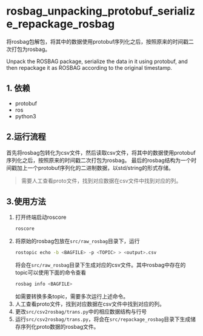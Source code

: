 # rosbag_unpacking_protobuf_serialize_repackage_rosbag

将rosbag包解包，将其中的数据使用protobuf序列化之后，按照原来的时间戳二次打包为rosbag。

Unpack the ROSBAG package, serialize the data in it using protobuf, and then repackage it as ROSBAG according to the original timestamp.

## 1. 依赖
- protobuf
- ros
- python3

## 2.运行流程

首先将rosbag包转化为csv文件，然后读取csv文件，将其中的数据使用protobuf序列化之后，按照原来的时间戳二次打包为rosbag。
最后的rosbag结构为一个时间戳加上一个protobuf序列化的二进制数据，以std/string的形式存储。

> 需要人工查看proto文件，找到对应数据在csv文件中找到对应的列。

## 3.使用方法
 
1. 打开终端启动roscore
    ```bash
    roscore
    ```
2. 将原始的rosbag包放在`src/raw_rosbag`目录下，运行
    ```bash
    rostopic echo -b <BAGFILE> -p <TOPIC> > <output>.csv
    ```
   将会在`src/raw_rosbag`目录下生成对应的csv文件。其中rosbag中存在的topic可以使用下面的命令查看
    ```bash
    rosbag info <BAGFILE>
    ```
   如需要转换多条topic，需要多次运行上述命令。
3. 人工查看proto文件，找到对应数据在csv文件中找到对应的列。
4. 更改`src/csv2rosbag/trans.py`中的相应数据结构与行号
5. 运行`src/csv2rosbag/trans.py`，将会在`src/repackage_rosbag`目录下生成储存序列化proto数据的rosbag文件。



